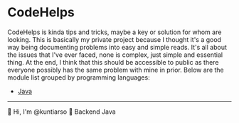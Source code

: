 # CodeHelps

CodeHelps is kinda tips and tricks, maybe a key or solution for whom are looking. This is basically my private project because I thought it's a good way being documenting problems into easy and simple reads. It's all about the issues that I've ever faced, none is complex, just simple and essential thing. At the end, I think that this should be accessible to public as there everyone possibly has the same problem with mine in prior.  Below are the module list grouped by programming languages:

- [Java](https://github.com/kuntiarso/codehelps/tree/main/java)

------

:wave: Hi, I'm @kuntiarso	:seedling: Backend Java
